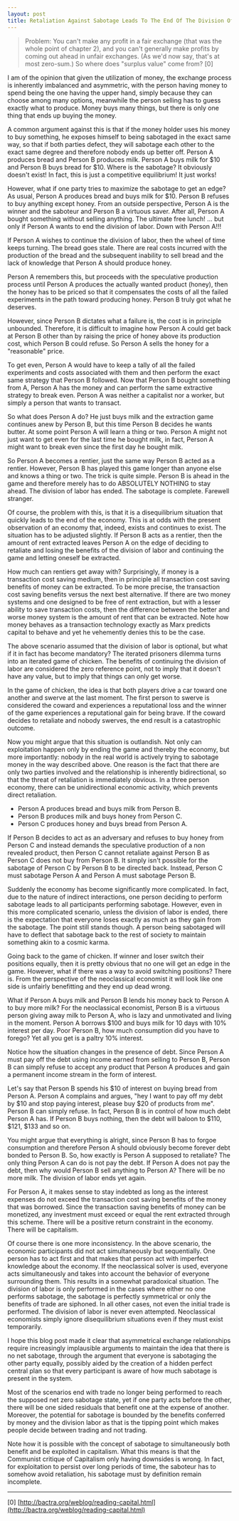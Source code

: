 ```yaml
---
layout: post
title: Retaliation Against Sabotage Leads To The End Of The Division Of Labor
---
```


>Problem: You can't make any profit in a fair exchange (that was the whole point of chapter 2), and you can't generally make profits by coming out ahead in unfair exchanges. (As we'd now say, that's at most zero-sum.) So where does "surplus value" come from? [0]

I am of the opinion that given the utilization of money, the exchange process is inherently imbalanced and asymmetric, with the person having money to spend being the one having the upper hand, simply because they can choose among many options, meanwhile the person selling has to guess exactly what to produce. Money buys many things, but there is only one thing that ends up buying the money.

A common argument against this is that if the money holder uses his money to buy something, he exposes himself to being sabotaged in the exact same way, so that if both parties defect, they will sabotage each other to the exact same degree and therefore nobody ends up better off. Person A produces bread and Person B produces milk. Person A buys milk for $10 and Person B buys bread for $10. Where is the sabotage? It obviously doesn't exist! In fact, this is just a competitive equilibrium! It just works!

However, what if one party tries to maximize the sabotage to get an edge? As usual, Person A produces bread and buys milk for $10. Person B refuses to buy anything except honey. From an outside perspective, Person A is the winner and the saboteur and Person B a virtuous saver. After all, Person A bought something without selling anything. The ultimate free lunch! ... but only if Person A wants to end the division of labor. Down with Person A!!!

If Person A wishes to continue the division of labor, then the wheel of time keeps turning. The bread goes stale. There are real costs incurred with the production of the bread and the subsequent inability to sell bread and the lack of knowledge that Person A should produce honey.

Person A remembers this, but proceeds with the speculative production process until Person A produces the actually wanted product (honey), then the honey has to be priced so that it compensates the costs of all the failed experiments in the path toward producing honey. Person B truly got what he deserves.

However, since Person B dictates what a failure is, the cost is in principle unbounded. Therefore, it is difficult to imagine how Person A could get back at Person B other than by raising the price of honey above its production cost, which Person B could refuse. So Person A sells the honey for a "reasonable" price.

To get even, Person A would have to keep a tally of all the failed experiments and costs associated with them and then perform the exact same strategy that Person B followed. Now that Person B bought something from A, Person A has the money and can perform the same extractive strategy to break even. Person A was neither a capitalist nor a worker, but simply a person that wants to transact.

So what does Person A do? He just buys milk and the extraction game continues anew by Person B, but this time Person B decides he wants butter. At some point Person A will learn a thing or two. Person A might not just want to get even for the last time he bought milk, in fact, Person A might want to break even since the first day he bought milk.

So Person A becomes a rentier, just the same way Person B acted as a rentier. However, Person B has played this game longer than anyone else and knows a thing or two. The trick is quite simple. Person B is ahead in the game and therefore merely has to do ABSOLUTELY NOTHING to stay ahead. The division of labor has ended. The sabotage is complete. Farewell stranger.

Of course, the problem with this, is that it is a disequilibrium situation that quickly leads to the end of the economy. This is at odds with the present observation of an economy that, indeed, exists and continues to exist. The situation has to be adjusted slightly. If Person B acts as a rentier, then the amount of rent extracted leaves Person A on the edge of deciding to retaliate and losing the benefits of the division of labor and continuing the game and letting oneself be extracted.

How much can rentiers get away with? Surprisingly, if money is a transaction cost saving medium, then in principle all transaction cost saving benefits of money can be extracted. To be more precise, the transaction cost saving benefits versus the next best alternative. If there are two money systems and one designed to be free of rent extraction, but with a lesser ability to save transaction costs, then the difference between the better and worse money system is the amount of rent that can be extracted. Note how money behaves as a transaction technology exactly as Marx predicts capital to behave and yet he vehemently denies this to be the case.

The above scenario assumed that the division of labor is optional, but what if it in fact has become mandatory? The iterated prisoners dilemma turns into an iterated game of chicken. The benefits of continuing the division of labor are considered the zero reference point, not to imply that it doesn't have any value, but to imply that things can only get worse.

In the game of chicken, the idea is that both players drive a car toward one another and swerve at the last moment. The first person to swerve is considered the coward and experiences a reputational loss and the winner of the game experiences a reputational gain for being brave. If the coward decides to retaliate and nobody swerves, the end result is a catastrophic outcome.

Now you might argue that this situation is outlandish. Not only can exploitation happen only by ending the game and thereby the economy, but more importantly: nobody in the real world is actively trying to sabotage money in the way described above. One reason is the fact that there are only two parties involved and the relationship is inherently bidirectional, so that the threat of retaliation is immediately obvious. In a three person economy, there can be unidirectional economic activity, which prevents direct retaliation.

* Person A produces bread and buys milk from Person B.
* Person B produces milk and buys honey from Person C.
* Person C produces honey and buys bread from Person A.

If Person B decides to act as an adversary and refuses to buy honey from Person C and instead demands the speculative production of a non revealed product, then Person C cannot retaliate against Person B as Person C does not buy from Person B. It simply isn't possible for the sabotage of Person C by Person B to be directed back. Instead, Person C must sabotage Person A and Person A must sabotage Person B.

Suddenly the economy has become significantly more complicated. In fact, due to the nature of indirect interactions, one person deciding to perform sabotage leads to all participants performing sabotage. However, even in this more complicated scenario, unless the division of labor is ended, there is the expectation that everyone loses exactly as much as they gain from the sabotage. The point still stands though. A person being sabotaged will have to deflect that sabotage back to the rest of society to maintain something akin to a cosmic karma.

Going back to the game of chicken. If winner and loser switch their positions equally, then it is pretty obvious that no one will get an edge in the game. However, what if there was a way to avoid switching positions? There is. From the perspective of the neoclassical economist it will look like one side is unfairly benefitting and they end up dead wrong. 

What if Person A buys milk and Person B lends his money back to Person A to buy more milk? For the neoclassical economist, Person B is a virtuous person giving away milk to Person A, who is lazy and unmotivated and living in the moment. Person A borrows $100 and buys milk for 10 days with 10% interest per day. Poor Person B, how much consumption did you have to forego? Yet all you get is a paltry 10% interest.

Notice how the situation changes in the presence of debt. Since Person A must pay off the debt using income earned from selling to Person B, Person B can simply refuse to accept any product that Person A produces and gain a permanent income stream in the form of interest.

Let's say that Person B spends his $10 of interest on buying bread from Person A. Person A complains and argues, "hey I want to pay off my debt by $10 and stop paying interest, please buy $20 of products from me". Person B can simply refuse. In fact, Person B is in control of how much debt Person A has. If Person B buys nothing, then the debt will baloon to $110, $121, $133 and so on.

You might argue that everything is alright, since Person B has to forgoe consumption and therefore Person A should obviously become forever debt bonded to Person B. So, how exactly is Person A supposed to retaliate? The only thing Person A can do is not pay the debt. If Person A does not pay the debt, then why would Person B sell anything to Person A? There will be no more milk. The division of labor ends yet again.

For Person A, it makes sense to stay indebted as long as the interest expenses do not exceed the transaction cost saving benefits of the money that was borrowed. Since the transaction saving benefits of money can be monetized, any investment must exceed or equal the rent extracted through this scheme. There will be a positive return constraint in the economy. There will be capitalism.

Of course there is one more inconsistency. In the above scenario, the economic participants did not act simultaneously but sequentially. One person has to act first and that makes that person act with imperfect knowledge about the economy. If the neoclassical solver is used, everyone acts simultaneously and takes into account the behavior of everyone surrounding them. This results in a somewhat paradoxical situation. The division of labor is only performed in the cases where either no one performs sabotage, the sabotage is perfectly symmetrical or only the benefits of trade are siphoned. In all other cases, not even the initial trade is performed. The division of labor is never even attempted. Neoclassical economists simply ignore disequilibrium situations even if they must exist temporarily.

I hope this blog post made it clear that asymmetrical exchange relationships require increasingly implausible arguments to maintain the idea that there is no net sabotage, through the argument that everyone is sabotaging the other party equally, possibly aided by the creation of a hidden perfect central plan so that every participant is aware of how much sabotage is present in the system.

Most of the scenarios end with trade no longer being performed to reach the supposed net zero sabotage state, yet if one party acts before the other, there will be one sided residuals that benefit one at the expense of another. Moreover, the potential for sabotage is bounded by the benefits conferred by money and the division labor as that is the tipping point which makes people decide between trading and not trading.

Note how it is possible with the concept of sabotage to simultaneously both benefit and be exploited in capitalism. What this means is that the Communist critique of Capitalism only having downsides is wrong. In fact, for exploitation to persist over long periods of time, the saboteur has to somehow avoid retaliation, his sabotage must by definition remain incomplete.


---

[0] [http://bactra.org/weblog/reading-capital.html](http://bactra.org/weblog/reading-capital.html)
